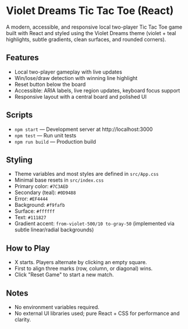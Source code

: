 # Violet Dreams Tic Tac Toe (React)

A modern, accessible, and responsive local two-player Tic Tac Toe game built with React and styled using the Violet Dreams theme (violet + teal highlights, subtle gradients, clean surfaces, and rounded corners).

## Features
- Local two-player gameplay with live updates
- Win/lose/draw detection with winning line highlight
- Reset button below the board
- Accessible: ARIA labels, live region updates, keyboard focus support
- Responsive layout with a central board and polished UI

## Scripts
- `npm start` — Development server at http://localhost:3000
- `npm test` — Run unit tests
- `npm run build` — Production build

## Styling
- Theme variables and most styles are defined in `src/App.css`
- Minimal base resets in `src/index.css`
- Primary color: `#7C3AED`
- Secondary (teal): `#0D9488`
- Error: `#EF4444`
- Background: `#f9fafb`
- Surface: `#ffffff`
- Text: `#111827`
- Gradient accent: `from-violet-500/10 to-gray-50` (implemented via subtle linear/radial backgrounds)

## How to Play
- X starts. Players alternate by clicking an empty square.
- First to align three marks (row, column, or diagonal) wins.
- Click "Reset Game" to start a new match.

## Notes
- No environment variables required.
- No external UI libraries used; pure React + CSS for performance and clarity.

